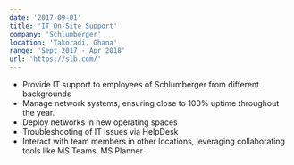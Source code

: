 ```yaml
---
date: '2017-09-01'
title: 'IT On-Site Support'
company: 'Schlumberger'
location: 'Takoradi, Ghana'
range: 'Sept 2017 - Apr 2018'
url: 'https://slb.com/'
---
```


- Provide IT support to employees of Schlumberger from different backgrounds
- Manage network systems, ensuring close to 100% uptime throughout the year.
- Deploy networks in new operating spaces
- Troubleshooting of IT issues via HelpDesk
- Interact with team members in other locations, leveraging collaborating tools like MS Teams, MS Planner.
